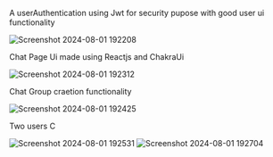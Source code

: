 A userAuthentication using Jwt for security pupose with good user  ui functionality 


![Screenshot 2024-08-01 192208](https://github.com/user-attachments/assets/b5531f28-af43-4d97-8a03-8e8711938bb9)

Chat Page Ui made using Reactjs and ChakraUi

![Screenshot 2024-08-01 192312](https://github.com/user-attachments/assets/f6d596e0-1d85-4d6c-a2bd-1d40f625f416)



Chat Group craetion functionality

![Screenshot 2024-08-01 192425](https://github.com/user-attachments/assets/7bc8fe43-faa1-4611-a9e1-0a5b775678aa)

Two users C

![Screenshot 2024-08-01 192531](https://github.com/user-attachments/assets/26eeca42-691b-4768-a5d4-df368075d293)
![Screenshot 2024-08-01 192704](https://github.com/user-attachments/assets/98b2e165-5d43-4e4b-a9e1-c355d808928f)





